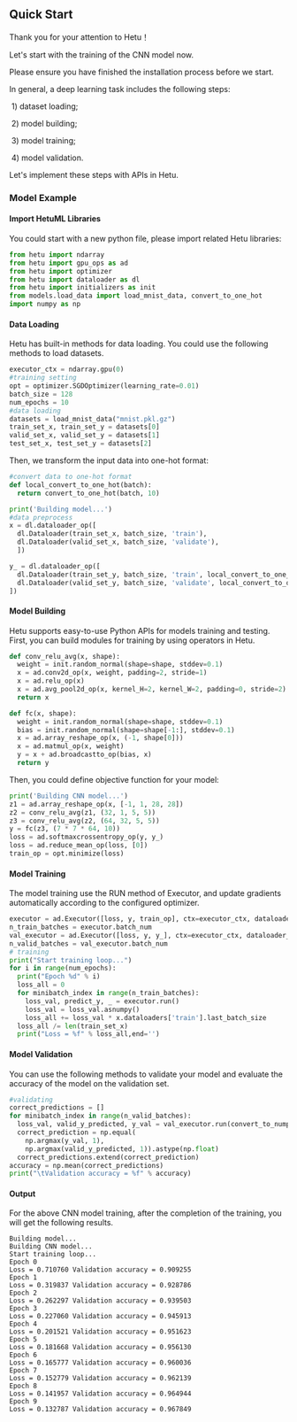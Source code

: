 ##  Quick Start

Thank you for your attention to Hetu！

Let's start with the training of the CNN model now.

Please ensure you have finished the installation process before we start.  

In general, a deep learning task includes the following steps: 

​	1) dataset loading;

​	2) model building; 

​	3) model training; 

​	4) model validation. 

Let's implement these steps with APIs in Hetu. 


### Model Example


#### **Import HetuML Libraries**

You could start with a new python file, please import related Hetu libraries:

```python
from hetu import ndarray
from hetu import gpu_ops as ad
from hetu import optimizer
from hetu import dataloader as dl
from hetu import initializers as init
from models.load_data import load_mnist_data, convert_to_one_hot
import numpy as np
```



#### **Data Loading**

Hetu has built-in methods for data loading. You could use the following methods to load datasets. 


```python
executor_ctx = ndarray.gpu(0)
#training setting
opt = optimizer.SGDOptimizer(learning_rate=0.01)
batch_size = 128
num_epochs = 10
#data loading
datasets = load_mnist_data("mnist.pkl.gz")
train_set_x, train_set_y = datasets[0]
valid_set_x, valid_set_y = datasets[1]
test_set_x, test_set_y = datasets[2]
```

Then, we transform the input data into one-hot format:

```python
#convert data to one-hot format
def local_convert_to_one_hot(batch):
  return convert_to_one_hot(batch, 10)

print('Building model...')
#data preprocess
x = dl.dataloader_op([
  dl.Dataloader(train_set_x, batch_size, 'train'),
  dl.Dataloader(valid_set_x, batch_size, 'validate'),
  ])

y_ = dl.dataloader_op([
  dl.Dataloader(train_set_y, batch_size, 'train', local_convert_to_one_hot),
  dl.Dataloader(valid_set_y, batch_size, 'validate', local_convert_to_one_hot),
])
```



#### **Model Building**

Hetu supports easy-to-use Python APIs for models training and testing. First, you can build  modules for training by using operators in Hetu. 

```python
def conv_relu_avg(x, shape):
  weight = init.random_normal(shape=shape, stddev=0.1)
  x = ad.conv2d_op(x, weight, padding=2, stride=1)
  x = ad.relu_op(x)
  x = ad.avg_pool2d_op(x, kernel_H=2, kernel_W=2, padding=0, stride=2)
  return x

def fc(x, shape):
  weight = init.random_normal(shape=shape, stddev=0.1)
  bias = init.random_normal(shape=shape[-1:], stddev=0.1)
  x = ad.array_reshape_op(x, (-1, shape[0]))
  x = ad.matmul_op(x, weight)
  y = x + ad.broadcastto_op(bias, x)
  return y
```

Then, you could define objective function for your model:

```python
print('Building CNN model...')
z1 = ad.array_reshape_op(x, [-1, 1, 28, 28])
z2 = conv_relu_avg(z1, (32, 1, 5, 5))
z3 = conv_relu_avg(z2, (64, 32, 5, 5))
y = fc(z3, (7 * 7 * 64, 10))
loss = ad.softmaxcrossentropy_op(y, y_)
loss = ad.reduce_mean_op(loss, [0])
train_op = opt.minimize(loss)
```

#### **Model Training**

The model training use the RUN method of Executor, and update gradients automatically according to the configured optimizer.


```python
executor = ad.Executor([loss, y, train_op], ctx=executor_ctx, dataloader_name='train')
n_train_batches = executor.batch_num
val_executor = ad.Executor([loss, y, y_], ctx=executor_ctx, dataloader_name='validate', inference=True)
n_valid_batches = val_executor.batch_num
# training
print("Start training loop...")
for i in range(num_epochs):
  print("Epoch %d" % i)
  loss_all = 0
  for minibatch_index in range(n_train_batches):
    loss_val, predict_y, _ = executor.run()
    loss_val = loss_val.asnumpy()
    loss_all += loss_val * x.dataloaders['train'].last_batch_size
  loss_all /= len(train_set_x)
  print("Loss = %f" % loss_all,end='')
```

 

#### **Model Validation**

You can use the following methods to validate your model and evaluate the accuracy of the model on the validation set.

```python
#validating
correct_predictions = []
for minibatch_index in range(n_valid_batches):
  loss_val, valid_y_predicted, y_val = val_executor.run(convert_to_numpy_ret_vals=True)
  correct_prediction = np.equal(
    np.argmax(y_val, 1),
    np.argmax(valid_y_predicted, 1)).astype(np.float)
  correct_predictions.extend(correct_prediction)
accuracy = np.mean(correct_predictions)
print("\tValidation accuracy = %f" % accuracy)
```

#### **Output**

For the above CNN model training, after the completion of the training, you will get the following results.

```
Building model...
Building CNN model...
Start training loop...
Epoch 0
Loss = 0.710760 Validation accuracy = 0.909255
Epoch 1
Loss = 0.319837 Validation accuracy = 0.928786
Epoch 2
Loss = 0.262297 Validation accuracy = 0.939503
Epoch 3
Loss = 0.227060 Validation accuracy = 0.945913
Epoch 4
Loss = 0.201521 Validation accuracy = 0.951623
Epoch 5
Loss = 0.181668 Validation accuracy = 0.956130
Epoch 6
Loss = 0.165777 Validation accuracy = 0.960036
Epoch 7
Loss = 0.152779 Validation accuracy = 0.962139
Epoch 8
Loss = 0.141957 Validation accuracy = 0.964944
Epoch 9
Loss = 0.132787 Validation accuracy = 0.967849
```
